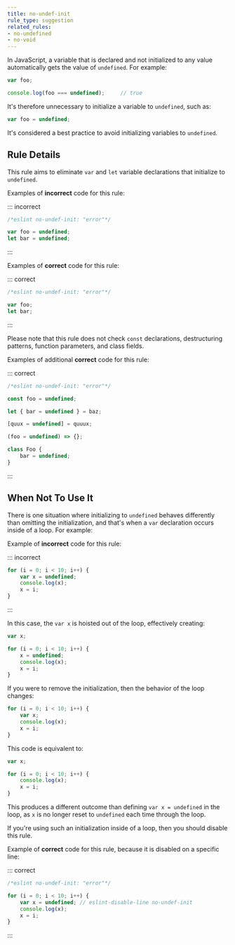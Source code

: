 ```yaml
---
title: no-undef-init
rule_type: suggestion
related_rules:
- no-undefined
- no-void
---
```




In JavaScript, a variable that is declared and not initialized to any value automatically gets the value of `undefined`. For example:

```js
var foo;

console.log(foo === undefined);     // true
```

It's therefore unnecessary to initialize a variable to `undefined`, such as:

```js
var foo = undefined;
```

It's considered a best practice to avoid initializing variables to `undefined`.

## Rule Details

This rule aims to eliminate `var` and `let` variable declarations that initialize to `undefined`.

Examples of **incorrect** code for this rule:

::: incorrect

```js
/*eslint no-undef-init: "error"*/

var foo = undefined;
let bar = undefined;
```

:::

Examples of **correct** code for this rule:

::: correct

```js
/*eslint no-undef-init: "error"*/

var foo;
let bar;
```

:::

Please note that this rule does not check `const` declarations, destructuring patterns, function parameters, and class fields.

Examples of additional **correct** code for this rule:

::: correct

```js
/*eslint no-undef-init: "error"*/

const foo = undefined;

let { bar = undefined } = baz;

[quux = undefined] = quuux;

(foo = undefined) => {};

class Foo {
    bar = undefined;
}
```

:::

## When Not To Use It

There is one situation where initializing to `undefined` behaves differently than omitting the initialization, and that's when a `var` declaration occurs inside of a loop. For example:

Example of **incorrect** code for this rule:

::: incorrect

```js
for (i = 0; i < 10; i++) {
    var x = undefined;
    console.log(x);
    x = i;
}
```

:::

In this case, the `var x` is hoisted out of the loop, effectively creating:

```js
var x;

for (i = 0; i < 10; i++) {
    x = undefined;
    console.log(x);
    x = i;
}
```

If you were to remove the initialization, then the behavior of the loop changes:

```js
for (i = 0; i < 10; i++) {
    var x;
    console.log(x);
    x = i;
}
```

This code is equivalent to:

```js
var x;

for (i = 0; i < 10; i++) {
    console.log(x);
    x = i;
}
```

This produces a different outcome than defining `var x = undefined` in the loop, as `x` is no longer reset to `undefined` each time through the loop.

If you're using such an initialization inside of a loop, then you should disable this rule.

Example of **correct** code for this rule, because it is disabled on a specific line:

::: correct

```js
/*eslint no-undef-init: "error"*/

for (i = 0; i < 10; i++) {
    var x = undefined; // eslint-disable-line no-undef-init
    console.log(x);
    x = i;
}
```

:::
